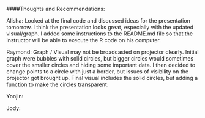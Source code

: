 ####Thoughts and Recommendations:

Alisha:
Looked at the final code and discussed ideas for the presentation tomorrow. I think the presentation looks great, especially with the updated visual/graph. I added some instructions to the README.md file so that the instructor will be able to execute the R code on his computer.

Raymond:
Graph / Visual may not be broadcasted on projector clearly. Initial graph were bubbles with solid circles, but bigger circles would sometimes cover the smaller circles and hiding some important data. I then decided to change points to a circle with just a border, but issues of visibility on the projector got brought up. Final visual includes the solid circles, but adding a function to make the circles transparent.

Yoojin:

Jody:
